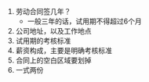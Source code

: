 1. 劳动合同签几年？
   - 一般三年的话，试用期不得超过6个月
2. 公司地址，以及工作地点
3. 试用期的考核标准
4. 薪资构成，主要是明确考核标准
5. 合同上的空白区域要划掉
6. 一式两份